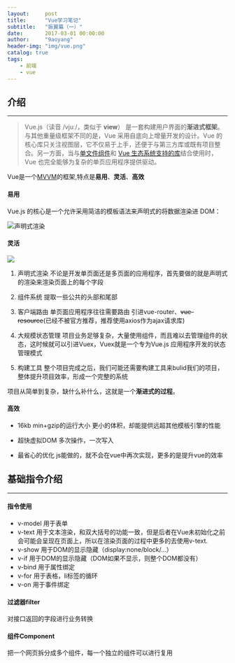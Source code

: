 ```yaml
---
layout:     post
title:      "Vue学习笔记"
subtitle:   "振翼篇（一）"
date:       2017-03-01 00:00:00 
author:     "9aoyang"
header-img: "img/vue.png"
catalog: true
tags:
    - 前端
    - vue
---
```


## 介绍
***
> Vue.js（读音 /vjuː/，类似于 **view**） 是一套构建用户界面的**渐进式框架**。与其他重量级框架不同的是，Vue 采用自底向上增量开发的设计。Vue 的核心库只关注视图层，它不仅易于上手，还便于与第三方库或既有项目整合。另一方面，当与[单文件组件](https://cn.vuejs.org/v2/guide/single-file-components.html)和 [Vue 生态系统支持的库](https://github.com/vuejs/awesome-vue#libraries--plugins)结合使用时，Vue 也完全能够为复杂的单页应用程序提供驱动。

Vue是一个[MVVM](http://www.ruanyifeng.com/blog/2015/02/mvcmvp_mvvm.html)的框架,特点是**易用**、**灵活**、**高效**

#### 易用
Vue.js 的核心是一个允许采用简洁的模板语法来声明式的将数据渲染进 DOM：

![声明式渲染](http://upload-images.jianshu.io/upload_images/4260383-74e4059af7ee82f6.png?imageMogr2/auto-orient/strip%7CimageView2/2/w/1240)

#### 灵活

![](http://upload-images.jianshu.io/upload_images/4260383-a0e034ac19f0eb21.png?imageMogr2/auto-orient/strip%7CimageView2/2/w/1240)

1. 声明式渲染
 不论是开发单页面还是多页面的应用程序，首先要做的就是声明式的渲染来渲染页面上的每个字段

2. 组件系统
提取一些公共的头部和尾部

3. 客户端路由
单页面应用程序往往需要路由
引进vue-router、~~vue-resource~~(已经不被官方推荐，推荐使用axios作为ajax请求库)

4. 大规模状态管理
项目业务足够复杂，大量使用组件，而且难以去管理组件的状态，这时候就可以引进Vuex，Vuex就是一个专为Vue.js 应用程序开发的状态管理模式

5. 构建工具
整个项目完成之后，我们可能还需要构建工具来bulid我们的项目，整体提升项目效率，形成一个完整的系统

项目从简单到复杂，缺什么补什么，这就是一个**渐进式的过程**。

#### 高效

- 16kb min+gzip的运行大小
更小的体积，却能提供远超其他模板引擎的性能

- 超快虚拟DOM
多次操作，一次写入

- 最省心的优化
js能做的，就不会在vue中再次实现，更多的是提升vue的效率


## 基础指令介绍
***

#### 指令使用
- v-model
用于表单
- v-text
用于文本渲染，和双大括号的功能一致，但是后者在Vue未初始化之前会可能会呈现在页面上，所以在渲染页面的过程中更多的去使用v-text.
- v-show
用于DOM的显示隐藏（display:none/block/...）
- v-if
用于DOM的显示隐藏（DOM如果不显示，则整个DOM都没有）
- v-bind
用于属性绑定
- v-for
用于表格，li标签的循环
- v-on
用于事件绑定

#### 过滤器filter
对接口返回的字段进行业务转换

#### 组件Component
把一个网页拆分成多个组件，每一个独立的组件可以进行复用